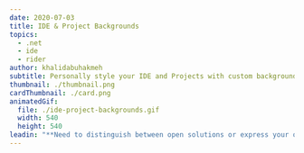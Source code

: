 ```yaml
---
date: 2020-07-03
title: IDE & Project Backgrounds
topics:
  - .net
  - ide
  - rider
author: khalidabuhakmeh
subtitle: Personally style your IDE and Projects with custom background images
thumbnail: ./thumbnail.png
cardThumbnail: ./card.png
animatedGif:
  file: ./ide-project-backgrounds.gif
  width: 540
  height: 540
leadin: "**Need to distinguish between open solutions or express your own personal style?** \U0001F914\U0001F485\n\nIf we're the kind of developer who works on many solutions, it can be difficult to visually identify our current working solution in an ocean of open IDEs. Even if we're the kind of developer that works on one solution at a time, it may help to have a visual identity for each project. With Rider, we recognize that the IDE can have a role in distinguishing the personality of each developer and their project. That's why Rider allows us to set the IDE background on a per-project basis or globally.\n\nAfter hitting `Shift+Shift`, we can type **Set Background Image**. From the Background Image dialog, we can select the image and how Rider will tile the image. We can also make the distinction between being the background of the editor and tools, or just the empty frame.\n\nAs a bonus, we can make this setting project-specific, making it clear which projects we are currently working in through visual cues alone.\n"
---
```


